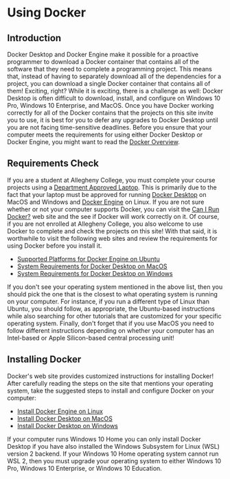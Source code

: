 # Using Docker

[//]: # (Stress difficulties, encourage not to upgrade once working)

## Introduction

Docker Desktop and Docker Engine make it possible for a proactive programmer to
download a Docker container that contains all of the software that they need to
complete a programming project. This means that, instead of having to separately
download all of the dependencies for a project, you can download a single Docker
container that contains all of them! Exciting, right? While it is exciting,
there is a challenge as well: Docker Desktop is often difficult to download,
install, and configure on Windows 10 Pro, Windows 10 Enterprise, and MacOS. Once
you have Docker working correctly for all of the Docker contains that the
projects on this site invite you to use, it is best for you to defer any
upgrades to Docker Desktop until you are not facing time-sensitive deadlines.
Before you ensure that your computer meets the requirements for using either
Docker Desktop or Docker Engine, you might want to read the [Docker
Overview](https://docs.docker.com/get-started/overview/).

## Requirements Check

If you are a student at Allegheny College, you must complete your course
projects using a [Department Approved
Laptop](https://www.cs.allegheny.edu/resources/laptops/). This is primarily due
to the fact that your laptop must be approved for running [Docker
Desktop](https://www.docker.com/products/docker-desktop) on MacOS and Windows
and [Docker Engine](https://docs.docker.com/engine/install/ubuntu/) on Linux. If
you are not sure whether or not your computer supports Docker, you can visit the
[Can I Run Docker?](https://www.cs.allegheny.edu/canirundocker/) web site and
the see if Docker will work correctly on it. Of course, if you are not enrolled
at Allegheny College, you also welcome to use Docker to complete and check the
projects on this site! With that said, it is worthwhile to visit the following
web sites and review the requirements for using Docker before you install it.

* [Supported Platforms for Docker Engine on Ubuntu](https://docs.docker.com/engine/install/ubuntu/#prerequisites)
* [System Requirements for Docker Desktop on MacOS](https://docs.docker.com/desktop/mac/install/#system-requirements)
* [System Requirements for Docker Desktop on Windows](https://docs.docker.com/desktop/windows/install/#system-requirements)

If you don't see your operating system mentioned in the above list, then you
should pick the one that is the closest to what operating system is running on
your computer. For instance, if you run a different type of Linux than Ubuntu,
you should follow, as appropriate, the Ubuntu-based instructions while also
searching for other tutorials that are customized for your specific operating
system. Finally, don't forget that if you use MacOS you need to follow different
instructions depending on whether your computer has an Intel-based or Apple
Silicon-based central processing unit!

## Installing Docker

Docker's web site provides customized instructions for installing Docker! After
carefully reading the steps on the site that mentions your operating system,
take the suggested steps to install and configure Docker on your computer:

* [Install Docker Engine on Linux](https://docs.docker.com/engine/install/)
* [Install Docker Desktop on MacOS](https://docs.docker.com/desktop/mac/install/)
* [Install Docker Desktop on Windows](https://docs.docker.com/desktop/windows/install/)

If your computer runs Windows 10 Home you can only install Docker Desktop if you
have also installed the Windows Subsystem for Linux (WSL) version 2 backend. If
your Windows 10 Home operating system cannot run WSL 2, then you must upgrade
your operating system to either Windows 10 Pro, Windows 10 Enterprise, or
Windows 10 Education.
